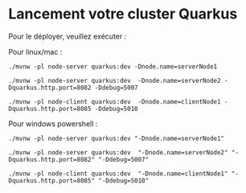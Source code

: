 # Lancement votre cluster Quarkus

Pour le déployer, veuillez exécuter :

Pour linux/mac :
```shell
./mvnw -pl node-server quarkus:dev -Dnode.name=serverNode1
```
```shell
./mvnw -pl node-server quarkus:dev  -Dnode.name=serverNode2 -Dquarkus.http.port=8082 -Ddebug=5007
```
```shell
./mvnw -pl node-client quarkus:dev  -Dnode.name=clientNode1 -Dquarkus.http.port=8085 -Ddebug=5010
```

Pour windows powershell :
```shell
./mvnw -pl node-server quarkus:dev "-Dnode.name=serverNode1"
```
```shell
./mvnw -pl node-server quarkus:dev  "-Dnode.name=serverNode2" "-Dquarkus.http.port=8082" "-Ddebug=5007"
```
```shell
./mvnw -pl node-client quarkus:dev  "-Dnode.name=clientNode1" "-Dquarkus.http.port=8085" "-Ddebug=5010"
```